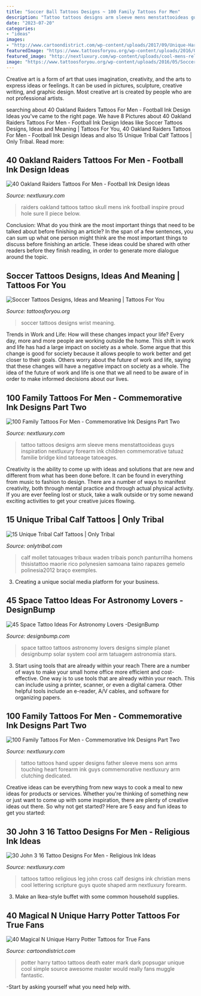 ```yaml
---
title: "Soccer Ball Tattoos Designs ~ 100 Family Tattoos For Men"
description: "Tattoo tattoos designs arm sleeve mens menstattooideas guys inspiration nextluxury forearm ink children commemorative tatuaż familie bridge kind tatoeage tatoeages"
date: "2023-07-20"
categories:
- "ideas"
images:
- "http://www.cartoondistrict.com/wp-content/uploads/2017/09/Unique-Harry-Potter-Tattoos28.jpg"
featuredImage: "https://www.tattoosforyou.org/wp-content/uploads/2016/05/Soccer-Tattoos-on-Wrist.jpg"
featured_image: "http://nextluxury.com/wp-content/uploads/cool-mens-religious-john-316-leg-calf-tattoos.jpg"
image: "https://www.tattoosforyou.org/wp-content/uploads/2016/05/Soccer-Tattoos-on-Wrist.jpg"
---
```



Creative art is a form of art that uses imagination, creativity, and the arts to express ideas or feelings. It can be used in pictures, sculpture, creative writing, and graphic design. Most creative art is created by people who are not professional artists.

	

		
searching about 40 Oakland Raiders Tattoos For Men - Football Ink Design Ideas you've came to the right page. We have 8 Pictures about 40 Oakland Raiders Tattoos For Men - Football Ink Design Ideas like Soccer Tattoos Designs, Ideas and Meaning | Tattoos For You, 40 Oakland Raiders Tattoos For Men - Football Ink Design Ideas and also 15 Unique Tribal Calf Tattoos | Only Tribal. Read more:
		
    
## 40 Oakland Raiders Tattoos For Men - Football Ink Design Ideas

<img loading=lazy src="http://nextluxury.com/wp-content/uploads/mens-smoking-oakland-raiders-skull-tattoo-on-leg-calf.jpg" onerror="this.onerror=null;this.src='https://tse3.mm.bing.net/th?id=OIP.o41WV3fmeklJt-AuVZLeLQHaHa&amp;pid=15.1';" alt="40 Oakland Raiders Tattoos For Men - Football Ink Design Ideas">

_Source: nextluxury.com_

>raiders oakland tattoos tattoo skull mens ink football inspire proud hole sure ll piece below. 

	

Conclusion: What do you think are the most important things that need to be talked about before finishing an article?
In the span of a few sentences, you can sum up what one person might think are the most important things to discuss before finishing an article. These ideas could be shared with other readers before they finish reading, in order to generate more dialogue around the topic.

    
## Soccer Tattoos Designs, Ideas And Meaning | Tattoos For You

<img loading=lazy src="https://www.tattoosforyou.org/wp-content/uploads/2016/05/Soccer-Tattoos-on-Wrist.jpg" onerror="this.onerror=null;this.src='https://tse1.mm.bing.net/th?id=OIP.k5_u4QGXrQg160WzEBrk3AAAAA&amp;pid=15.1';" alt="Soccer Tattoos Designs, Ideas and Meaning | Tattoos For You">

_Source: tattoosforyou.org_

>soccer tattoos designs wrist meaning. 

	

Trends in Work and Life: How will these changes impact your life?
Every day, more and more people are working outside the home. This shift in work and life has had a large impact on society as a whole. Some argue that this change is good for society because it allows people to work better and get closer to their goals. Others worry about the future of work and life, saying that these changes will have a negative impact on society as a whole. The idea of the future of work and life is one that we all need to be aware of in order to make informed decisions about our lives.

    
## 100 Family Tattoos For Men - Commemorative Ink Designs Part Two

<img loading=lazy src="http://nextluxury.com/wp-content/uploads/mens-forearms-sibling-love-family-tattoo.jpg" onerror="this.onerror=null;this.src='https://tse1.mm.bing.net/th?id=OIP.SmtuSMA8eH8n2UkR7sq3XQHaJS&amp;pid=15.1';" alt="100 Family Tattoos For Men - Commemorative Ink Designs Part Two">

_Source: nextluxury.com_

>tattoo tattoos designs arm sleeve mens menstattooideas guys inspiration nextluxury forearm ink children commemorative tatuaż familie bridge kind tatoeage tatoeages. 

	

Creativity is the ability to come up with ideas and solutions that are new and different from what has been done before. It can be found in everything from music to fashion to design. There are a number of ways to manifest creativity, both through mental practice and through actual physical activity. If you are ever feeling lost or stuck, take a walk outside or try some newand exciting activities to get your creative juices flowing.

    
## 15 Unique Tribal Calf Tattoos | Only Tribal

<img loading=lazy src="https://www.onlytribal.com/wp-content/uploads/2015/10/Tribal-Calf-Tattoo-Designs1.jpg" onerror="this.onerror=null;this.src='https://tse3.mm.bing.net/th?id=OIP.MhYww0zKyJmzxAkjtyqZjAHaJ4&amp;pid=15.1';" alt="15 Unique Tribal Calf Tattoos | Only Tribal">

_Source: onlytribal.com_

>calf mollet tatouages tribaux waden tribais ponch panturrilha homens thisistattoo maorie rico polynesien samoana taino rapazes gemelo polinesia2012 braço exemples. 

	

3. Creating a unique social media platform for your business.

    
## 45 Space Tattoo Ideas For Astronomy Lovers -DesignBump

<img loading=lazy src="http://designbump.com/wp-content/uploads/2014/12/space-star-tattoos-13.jpg" onerror="this.onerror=null;this.src='https://tse4.mm.bing.net/th?id=OIP.il5TJf9rjzD8QUTxFJzZ5AHaNJ&amp;pid=15.1';" alt="45 Space Tattoo Ideas For Astronomy Lovers -DesignBump">

_Source: designbump.com_

>space tattoo tattoos astronomy lovers designs simple planet designbump solar system cool arm tatuagem astronomia stars. 

	

3) Start using tools that are already within your reach
There are a number of ways to make your small home office more efficient and cost-effective. One way is to use tools that are already within your reach. This can include using a printer, scanner, or even a digital camera. Other helpful tools include an e-reader, A/V cables, and software for organizing papers.

    
## 100 Family Tattoos For Men - Commemorative Ink Designs Part Two

<img loading=lazy src="http://nextluxury.com/wp-content/uploads/mens-upper-arms-heart-touching-family-tattoo-of-baby-clutching-hand.jpg" onerror="this.onerror=null;this.src='https://tse2.mm.bing.net/th?id=OIP.RBLPL3EeenRRxcq2zGFGugHaGd&amp;pid=15.1';" alt="100 Family Tattoos For Men - Commemorative Ink Designs Part Two">

_Source: nextluxury.com_

>tattoo tattoos hand upper designs father sleeve mens son arms touching heart forearm ink guys commemorative nextluxury arm clutching dedicated. 

	

Creative ideas can be everything from new ways to cook a meal to new ideas for products or services. Whether you're thinking of something new or just want to come up with some inspiration, there are plenty of creative ideas out there. So why not get started? Here are 5 easy and fun ideas to get you started: 

    
## 30 John 3 16 Tattoo Designs For Men - Religious Ink Ideas

<img loading=lazy src="http://nextluxury.com/wp-content/uploads/cool-mens-religious-john-316-leg-calf-tattoos.jpg" onerror="this.onerror=null;this.src='https://tse4.mm.bing.net/th?id=OIP.rztjz-psI4c-E5bbXdyieAHaGP&amp;pid=15.1';" alt="30 John 3 16 Tattoo Designs For Men - Religious Ink Ideas">

_Source: nextluxury.com_

>tattoos tattoo religious leg john cross calf designs ink christian mens cool lettering scripture guys quote shaped arm nextluxury forearm. 

	

3. Make an Ikea-style buffet with some common household supplies.

    
## 40 Magical N Unique Harry Potter Tattoos For True Fans

<img loading=lazy src="http://www.cartoondistrict.com/wp-content/uploads/2017/09/Unique-Harry-Potter-Tattoos28.jpg" onerror="this.onerror=null;this.src='https://tse1.mm.bing.net/th?id=OIP.wWlF16pn1qQdVq3BolmbTgHaJ4&amp;pid=15.1';" alt="40 Magical N Unique Harry Potter Tattoos for True Fans">

_Source: cartoondistrict.com_

>potter harry tattoo tattoos death eater mark dark popsugar unique cool simple source awesome master would really fans muggle fantastic. 

	

-Start by asking yourself what you need help with.

